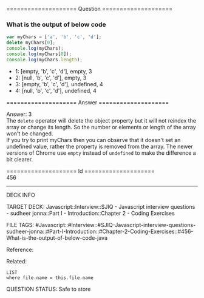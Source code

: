 ==================== Question ====================  

### What is the output of below code

```javascript
var myChars = ['a', 'b', 'c', 'd'];
delete myChars[0];
console.log(myChars);
console.log(myChars[0]);
console.log(myChars.length);
```

- 1: [empty, 'b', 'c', 'd'], empty, 3
- 2: [null, 'b', 'c', 'd'], empty, 3
- 3: [empty, 'b', 'c', 'd'], undefined, 4
- 4: [null, 'b', 'c', 'd'], undefined, 4  

==================== Answer ====================  

Answer: 3  
The `delete` operator will delete the object property but it will not reindex
the array or change its length. So the number or elements or length of the array
won't be changed.  
If you try to print myChars then you can observe that it doesn't set an
undefined value, rather the property is removed from the array. The newer
versions of Chrome use `empty` instead of `undefined` to make the difference a
bit clearer.

==================== Id ====================  
456
<!--ID: 1707879801095-->

---

DECK INFO

TARGET DECK: Javascript::Interview::SJIQ - Javascript interview questions - sudheer jonna::Part I - Introduction::Chapter 2 - Coding Exercises

FILE TAGS: #Javascript::#Interview::#SJIQ-Javascript-interview-questions-sudheer-jonna::#Part-I-Introduction::#Chapter-2-Coding-Exercises::#456-What-is-the-output-of-below-code-java

Reference:

Related:

```dataview
LIST
where file.name = this.file.name
```
QUESTION STATUS: Safe to store
